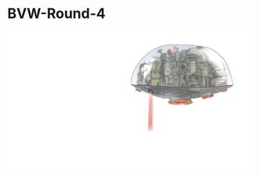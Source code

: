 BVW-Round-4
===========

![alt tag](https://raw.githubusercontent.com/charmjunewonder/BVW-Round-4/master/Assets/Images/Earth_ship.png)
